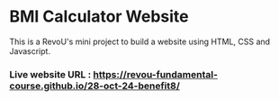 # BMI Calculator Website
This is a RevoU's mini project to build a website using HTML, CSS and Javascript.

### Live website URL : https://revou-fundamental-course.github.io/28-oct-24-benefit8/
